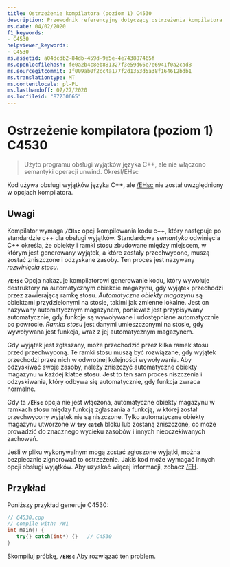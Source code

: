 ```yaml
---
title: Ostrzeżenie kompilatora (poziom 1) C4530
description: Przewodnik referencyjny dotyczący ostrzeżenia kompilatora języka Microsoft C++ C4530.
ms.date: 04/02/2020
f1_keywords:
- C4530
helpviewer_keywords:
- C4530
ms.assetid: a04dcdb2-84db-459d-9e5e-4e743887465f
ms.openlocfilehash: fe0a2b4c8eb881327f3e59d66e7e6941f0a2cad8
ms.sourcegitcommit: 1f009ab0f2cc4a177f2d1353d5a38f164612bdb1
ms.translationtype: MT
ms.contentlocale: pl-PL
ms.lasthandoff: 07/27/2020
ms.locfileid: "87230665"
---
```

# <a name="compiler-warning-level-1-c4530"></a>Ostrzeżenie kompilatora (poziom 1) C4530

> Użyto programu obsługi wyjątków języka C++, ale nie włączono semantyki operacji unwind. Określ/EHsc

Kod używa obsługi wyjątków języka C++, ale [/EHsc](../../build/reference/eh-exception-handling-model.md) nie został uwzględniony w opcjach kompilatora.

## <a name="remarks"></a>Uwagi

Kompilator wymaga **`/EHsc`** opcji kompilowania kodu c++, który następuje po standardzie c++ dla obsługi wyjątków. Standardowa *semantyka* odwinięcia C++ określa, że obiekty i ramki stosu zbudowane między miejscem, w którym jest generowany wyjątek, a które zostały przechwycone, muszą zostać zniszczone i odzyskane zasoby. Ten proces jest nazywany *rozwinięcia stosu*.

**`/EHsc`** Opcja nakazuje kompilatorowi generowanie kodu, który wywołuje destruktory na automatycznym obiekcie magazynu, gdy wyjątek przechodzi przez zawierającą ramkę stosu. *Automatyczne obiekty magazynu* są obiektami przydzielonymi na stosie, takimi jak zmienne lokalne. Jest on nazywany automatycznym magazynem, ponieważ jest przypisywany automatycznie, gdy funkcje są wywoływane i udostępniane automatycznie po powrocie. *Ramka stosu* jest danymi umieszczonymi na stosie, gdy wywoływana jest funkcja, wraz z jej automatycznym magazynem.

Gdy wyjątek jest zgłaszany, może przechodzić przez kilka ramek stosu przed przechwyconą. Te ramki stosu muszą być rozwiązane, gdy wyjątek przechodzi przez nich w odwrotnej kolejności wywoływania. Aby odzyskiwać swoje zasoby, należy zniszczyć automatyczne obiekty magazynu w każdej klatce stosu. Jest to ten sam proces niszczenia i odzyskiwania, który odbywa się automatycznie, gdy funkcja zwraca normalne.

Gdy ta **`/EHsc`** opcja nie jest włączona, automatyczne obiekty magazynu w ramkach stosu między funkcją zgłaszania a funkcją, w której został przechwycony wyjątek nie są niszczone. Tylko automatyczne obiekty magazynu utworzone w **`try`** **`catch`** bloku lub zostaną zniszczone, co może prowadzić do znacznego wycieku zasobów i innych nieoczekiwanych zachowań.

Jeśli w pliku wykonywalnym mogą zostać zgłoszone wyjątki, można bezpiecznie zignorować to ostrzeżenie. Jakiś kod może wymagać innych opcji obsługi wyjątków. Aby uzyskać więcej informacji, zobacz [/EH](../../build/reference/eh-exception-handling-model.md).

## <a name="example"></a>Przykład

Poniższy przykład generuje C4530:

```cpp
// C4530.cpp
// compile with: /W1
int main() {
   try{} catch(int*) {}   // C4530
}
```

Skompiluj próbkę, **`/EHsc`** Aby rozwiązać ten problem.
